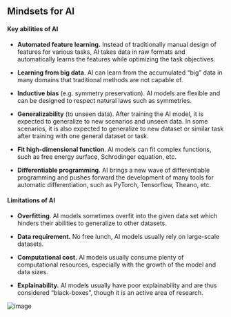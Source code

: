 ## Mindsets for AI

#### Key abilities of AI

  - **Automated feature learning.** Instead of traditionally manual design of features for various tasks, AI takes data in raw formats and automatically learns the features while optimizing the task objectives.

  - **Learning from big data**. AI can learn from the accumulated “big” data in many domains that traditional methods are not capable of.

  - **Inductive bias** (e.g. symmetry preservation). AI models are flexible and can be designed to respect natural laws such as symmetries.

  - **Generalizability** (to unseen data). After training the AI model, it is expected to generalize to new scenarios and unseen data. In some scenarios, it is also expected to generalize to new dataset or similar task after training with one general dataset or task.

  - **Fit high-dimensional function**. AI models can fit complex functions, such as free energy surface, Schrodinger equation, etc.

  - **Differentiable programming**. AI brings a new wave of differentiable programming and pushes forward the development of many tools for automatic differentiation, such as PyTorch, Tensorflow, Theano, etc.

#### Limitations of AI

  - **Overfitting**. AI models sometimes overfit into the given data set which hinders their abilities to generalize to other datasets.

  - **Data requirement.** No free lunch, AI models usually rely on large-scale datasets.

  - **Computational cost.** AI models usually consume plenty of computational resources, especially with the growth of the model and data sizes.

  - **Explainability.** AI models usually have poor explainability and are thus considered “black-boxes”, though it is an active area of research.

![image](https://dp-public.oss-cn-beijing.aliyuncs.com/community/Scientific%20Discovery%20in%20the%20era%20of%20AI/AI_work.jpg)